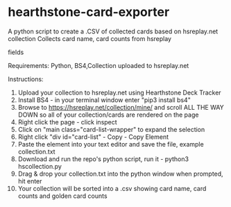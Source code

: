 # hearthstone-card-exporter
A python script to create a .CSV of collected cards based on hsreplay.net collection
Collects card name, card counts from hsreplay <div> fields

Requirements:
Python, BS4,Collection uploaded to hsreplay.net

Instructions:
1. Upload your collection to hsreplay.net using Hearthstone Deck Tracker
2. Install BS4 - in your terminal window enter "pip3 install bs4"
3. Browse to https://hsreplay.net/collection/mine/ and scroll ALL THE WAY DOWN so all of your collection/cards are rendered on the page
4. Right click the page - click inspect
5. Click on "main class="card-list-wrapper" to expand the selection
6. Right click "div id="card-list" - Copy - Copy Element
7. Paste the element into your text editor and save the file, example collection.txt
8. Download and run the repo's python script, run it - 
python3 hscollection.py 
9. Drag & drop your collection.txt into the python window when prompted, hit enter
10. Your collection will be sorted into a .csv showing card name, card counts and golden card counts
